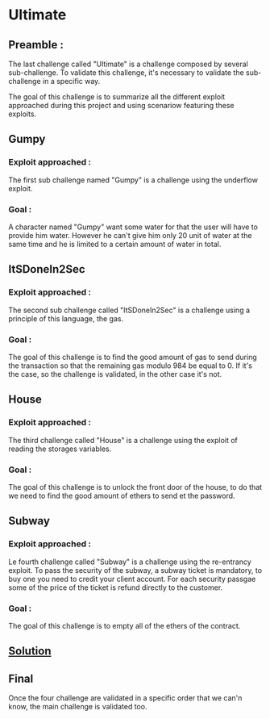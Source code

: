 # Ultimate

## Preamble :

The last challenge called "Ultimate" is a challenge composed by several sub-challenge. To validate this challenge, it's necessary to validate the sub-challenge in a specific way.

The goal of this challenge is to summarize all the different exploit approached during this project and using scenariow featuring these exploits.

## Gumpy

### Exploit approached :

The first sub challenge named "Gumpy" is a challenge using the underflow exploit.

### Goal :

A character named "Gumpy" want some water for that the user will have to provide him water.
However he can't give him only 20 unit of water at the same time and he is limited to a certain amount of water in total.

## ItSDoneIn2Sec

### Exploit approached :

The second sub challenge called "ItSDoneIn2Sec" is a challenge using a principle of this language, the gas.

### Goal :

The goal of this challenge is to find the good amount of gas to send during the transaction so that the remaining gas modulo 984 be equal to 0. If it's the case, so the challenge is validated, in the other case it's not.

## House

### Exploit approached :

The third challenge called "House" is a challenge using the exploit of reading the storages variables.

### Goal :

The goal of this challenge is to unlock the front door of the house, to do that we need to find the good amount of ethers to send et the password.

## Subway

### Exploit approached :

Le fourth challenge called "Subway" is a challenge using the re-entrancy exploit.
To pass the security of the subway, a subway ticket is mandatory, to buy one you need to credit your client account.
For each security passgae some of the price of the ticket is refund directly to the customer.

### Goal :

The goal of this challenge is to empty all of the ethers of the contract.

## [Solution](./Solution.md)

## Final

Once the four challenge are validated in a specific order that we can'n know, the main challenge is validated too.
